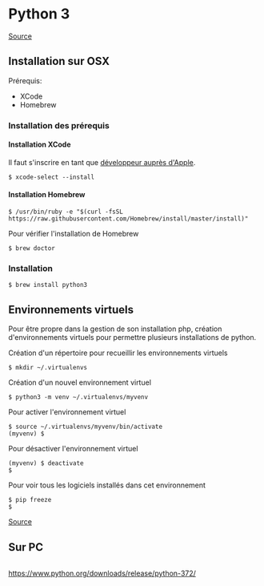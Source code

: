 # Python 3

[Source](https://wsvincent.com/install-python3-mac/)

## Installation sur OSX

Prérequis:
- XCode
- Homebrew

### Installation des prérequis

#### Installation XCode

Il faut s'inscrire en tant que [développeur auprès d'Apple](https://developer.apple.com/).

```
$ xcode-select --install
```

#### Installation Homebrew

```
$ /usr/bin/ruby -e "$(curl -fsSL https://raw.githubusercontent.com/Homebrew/install/master/install)"
```

Pour vérifier l'installation de Homebrew
```
$ brew doctor
```

### Installation

```
$ brew install python3
```

## Environnements virtuels

Pour être propre dans la gestion de son installation php,
création d'environnements virtuels pour permettre plusieurs installations de python.

Création d'un répertoire pour recueillir les environnements virtuels
```
$ mkdir ~/.virtualenvs
```

Création d'un nouvel environnement virtuel
```
$ python3 -m venv ~/.virtualenvs/myvenv
```

Pour activer l'environnement virtuel
```
$ source ~/.virtualenvs/myvenv/bin/activate
(myvenv) $
```

Pour désactiver l'environnement virtuel
```
(myvenv) $ deactivate
$
```

Pour voir tous les logiciels installés dans cet environnement

```
$ pip freeze
$
```

[Source](https://wsvincent.com/install-python3-mac/)

## Sur PC
```
```

https://www.python.org/downloads/release/python-372/
